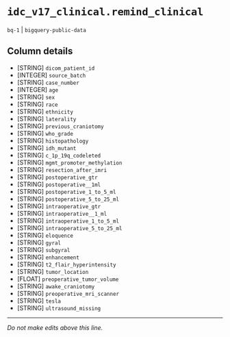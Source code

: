 # `idc_v17_clinical.remind_clinical`
`bq-1` | `bigquery-public-data`

## Column details
* [STRING]    `dicom_patient_id`
* [INTEGER]   `source_batch`
* [STRING]    `case_number`
* [INTEGER]   `age`
* [STRING]    `sex`
* [STRING]    `race`
* [STRING]    `ethnicity`
* [STRING]    `laterality`
* [STRING]    `previous_craniotomy`
* [STRING]    `who_grade`
* [STRING]    `histopathology`
* [STRING]    `idh_mutant`
* [STRING]    `c_1p_19q_codeleted`
* [STRING]    `mgmt_promoter_methylation`
* [STRING]    `resection_after_imri`
* [STRING]    `postoperative_gtr`
* [STRING]    `postoperative__1ml`
* [STRING]    `postoperative_1_to_5_ml`
* [STRING]    `postoperative_5_to_25_ml`
* [STRING]    `intraoperative_gtr`
* [STRING]    `intraoperative__1_ml`
* [STRING]    `intraoperative_1_to_5_ml`
* [STRING]    `intraoperative_5_to_25_ml`
* [STRING]    `eloquence`
* [STRING]    `gyral`
* [STRING]    `subgyral`
* [STRING]    `enhancement`
* [STRING]    `t2_flair_hyperintensity`
* [STRING]    `tumor_location`
* [FLOAT]     `preoperative_tumor_volume`
* [STRING]    `awake_craniotomy`
* [STRING]    `preoperative_mri_scanner`
* [STRING]    `tesla`
* [STRING]    `ultrasound_missing`

-------------------------------------------------------------------------------
*Do not make edits above this line.*
